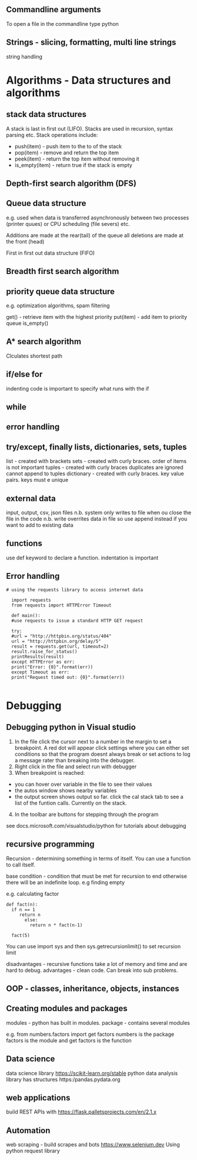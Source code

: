 Commandline arguments
------------------------
To open a file in the commandline type python <filename>

Strings - slicing, formatting, multi line strings
--------------------------------------------------
string handling

Algorithms - Data structures and algorithms
===================
  
stack data structures
---------------------
A stack is last in first out (LIFO). Stacks are used in recursion, syntax parsing etc.
Stack operations include:
- push(item) - push item to the to of the stack
- pop(item) - remove and return the top item
- peek(item) - return the top item without removing it
- is_empty(item) - return true if the stack is empty
  
Depth-first search algorithm (DFS)
----------------------------------

Queue data structure
-----------------------------
e.g. used when data is transferred asynchronously between two processes (printer quues) or CPU scheduling (file severs) etc.
  
Additions are made at the rear(tail) of the queue all deletions are made at the front (head)
  
First in first out data structure (FIFO)
  
Breadth first search algorithm
-------------------------------------

priority queue data structure
-----------------------------------
e.g. optimization algorithms, spam filtering
  
get() - retrieve item with the highest priority
put(item) - add item to priority queue
is_empty()
  
A* search algorithm
--------------------------
Clculates shortest path
  
  
if/else for
------------
indenting code is important to specify what runs with the if

while
---------
error handling
----------------
try/except, finally
lists, dictionaries, sets, tuples
---------------------------------
list - created with brackets
sets - created with curly braces. order of items is not important
tuples - created with curly braces duplicates are ignored cannot append to tuples
dictionary - created with curly braces. key value pairs. keys must e unique

external data
----------------
input, output, csv, json files
n.b. system only writes to file when ou close the file in the code
n.b. write overrites data in file so use append instead if you want to add to existing data

functions
--------
use def keyword to declare a function. indentation is important
  
Error handling
------------------
```
# using the requests library to access internet data
  
  import requests
  from requests import HTTPError Timeout
  
  def main():
  #use requests to issue a standard HTTP GET request
  
  try:
  #url = "http://httpbin.org/status/404"
  url = "http://httpbin.org/delay/5"
  result = requests.get(url, timeout=2)
  result.raise_for_status()
  printResults(result)
  except HTTPError as err:
  print("Error: {0}".format(err))
  except Timeout as err:
  print("Request timed out: {0}".format(err))
  
```

Debugging
============
Debugging python in Visual studio
---------------------------------
1. In the file click the cursor next to a number in the margin to set a breakpoint. A red dot will appear
click settings where you can either set conditions so that the program doesnt always break
or set actions to log a message rater than breaking into the debugger.
2. Right click in the file and select run with debugger
3. When breakpoint is reached:
- you can hover over variable in the file to see their values
- the autos window shows nearby variables
- the output screen shows output so far. click the cal stack tab to see a list of the funtion calls.  Currently on the stack.
4. In the toolbar are buttons for stepping through the program
  
see docs.microsoft.com/visualstudio/python for tutorials about debugging
  
recursive programming
------------------------
Recursion - determining something in terms of itself.
You can use a function to call itself. 

base condition - condition that must be met for recursion to end otherwise there will be an indefinite loop. e.g finding empty
  
e.g. calculating factor
  
```  
def fact(n):
  if n == 1
     return n
       else:
         return n * fact(n-1)
  
  fact(5)
```
  
You can use import sys and then sys.getrecursionlimit() to set recursion limit
  
disadvantages - recursive functions take a lot of memory and time and are hard to debug.
advantages - clean code. Can break into sub problems.
  
  
OOP - classes, inheritance, objects, instances
-----------------------------------------------
  
Creating modules and packages
----------------------------------
 modules - python has built in modules. 
 package - contains several modules
  
 e.g. from numbers.factors import get factors
 numbers is the package factors is the module and get factors is the function
  
 Data science
 ----------------
 data science library https://scikit-learn.org/stable
 python data analysis library has structures https:/pandas.pydata.org
  
 web applications
 -------------------------
 build REST APIs with https://flask.palletsprojects.com/en/2.1.x
  
Automation
-------------------
web scraping - build scrapes and bots https://www.selenium.dev
Using python request library

